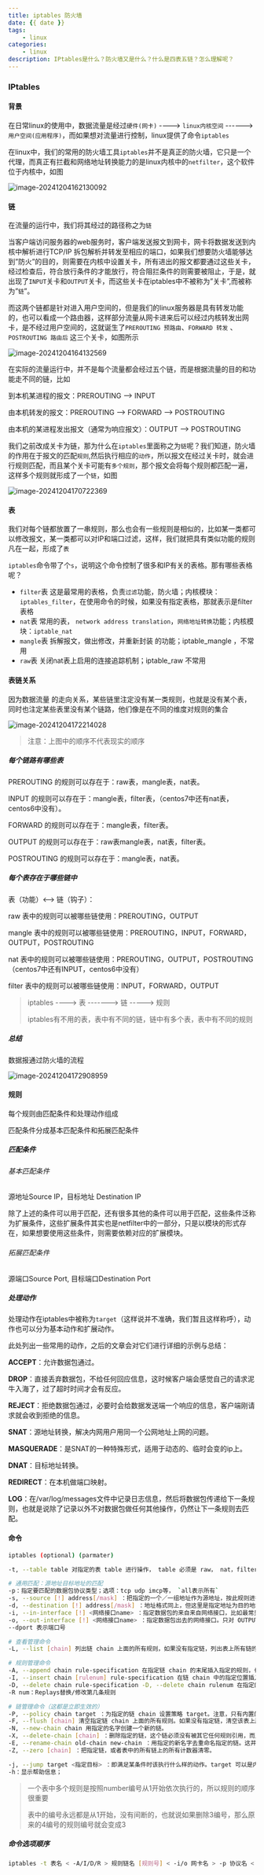 ```yaml
---
title: iptables 防火墙
date: {{ date }}
tags: 
    - linux
categories: 
    - linux
description: IPtables是什么？防火墙又是什么？什么是四表五链？怎么理解呢？
---
```



### IPtables

#### 背景

在日常linux的使用中，数据流量是经过`硬件(网卡)`  ----> `linux内核空间` ------> `用户空间(应用程序)`，而如果想对流量进行控制，linux提供了命令`iptables`

在linux中，我们的常用的防火墙工具`iptables`并不是真正的防火墙，它只是一个代理，而真正有拦截和网络地址转换能力的是linux内核中的`netfilter`，这个软件位于内核中，如图

![image-20241204162130092](http://gicgo-images.oss-cn-shanghai.aliyuncs.com/img/image-20241204162130092.png)

#### 链

在流量的运行中，我们将其经过的路径称之为`链`

当客户端访问服务器的web服务时，客户端发送报文到网卡，网卡将数据发送到内核中解析进行TCP/IP 拆包解析并转发至相应的端口，如果我们想要防火墙能够达到”防火”的目的，则需要在内核中设置关卡，所有进出的报文都要通过这些关卡，经过检查后，符合放行条件的才能放行，符合阻拦条件的则需要被阻止，于是，就出现了`INPUT`关卡和`OUTPUT`关卡，而这些关卡在iptables中不被称为”关卡”,而被称为”`链`”。

而这两个链都是针对进入用户空间的，但是我们的linux服务器是具有转发功能的，也可以看成一个路由器，这样部分流量从网卡进来后可以经过内核转发出网卡，是不经过用户空间的，这就诞生了`PREROUTING 预路由`、`FORWARD 转发` 、`POSTROUTING 路由后` 这三个关卡，如图所示

![image-20241204164132569](http://gicgo-images.oss-cn-shanghai.aliyuncs.com/img/image-20241204164132569.png)

在实际的流量运行中，并不是每个流量都会经过五个链，而是根据流量的目的和功能走不同的链，比如

到本机某进程的报文：PREROUTING –> INPUT

由本机转发的报文：PREROUTING –> FORWARD –> POSTROUTING

由本机的某进程发出报文（通常为响应报文）：OUTPUT –> POSTROUTING



我们之前改成关卡为链，那为什么在`iptables`里面称之为`链`呢？我们知道，防火墙的作用在于报文的匹配`规则`,然后执行相应的`动作`，所以报文在经过关卡时，就会进行规则匹配，而且某个关卡可能有`多个规则`，那个报文会将每个规则都匹配一遍，这样多个规则就形成了一个`链`，如图

![image-20241204170722369](http://gicgo-images.oss-cn-shanghai.aliyuncs.com/img/image-20241204170722369.png)



#### 表

我们对每个链都放置了一串规则，那么也会有一些规则是相似的，比如某一类都可以修改报文，某一类都可以对IP和端口过滤，这样，我们就把具有类似功能的规则凡在一起，形成了`表`

`iptables`命令带了个`s`，说明这个命令控制了很多和IP有关的表格。那有哪些表格呢？

- `filter`表    这是最常用的表格，负责`过滤`功能，防火墙；内核模块：`iptables_filter`，在使用命令的时候，如果没有指定表格，那就表示是filter表格
- `nat`表  常用的表，   `network address translation`，`网络地址转换`功能；内核模块：`iptable_nat`
- `mangle`表  拆解报文，做出修改，并重新封装 的功能；iptable_mangle ，不常用
- `raw`表  关闭nat表上启用的连接追踪机制；iptable_raw  不常用



#### 表链关系

因为数据流量 的走向关系，某些链里注定没有某一类规则，也就是没有某个表，同时也注定某些表里没有某个链路，他们像是在不同的维度对规则的集合

![image-20241204172214028](http://gicgo-images.oss-cn-shanghai.aliyuncs.com/img/image-20241204172214028.png)

> 注意：上图中的顺序不代表现实的顺序

##### 每个链路有哪些表

PREROUTING    的规则可以存在于：raw表，mangle表，nat表。

INPUT      的规则可以存在于：mangle表，filter表，（centos7中还有nat表，centos6中没有）。

FORWARD     的规则可以存在于：mangle表，filter表。

OUTPUT     的规则可以存在于：raw表mangle表，nat表，filter表。

POSTROUTING    的规则可以存在于：mangle表，nat表。



##### 每个表存在于哪些链中

表（功能）<–>  链（钩子）：

raw   表中的规则可以被哪些链使用：PREROUTING，OUTPUT

mangle  表中的规则可以被哪些链使用：PREROUTING，INPUT，FORWARD，OUTPUT，POSTROUTING

nat   表中的规则可以被哪些链使用：PREROUTING，OUTPUT，POSTROUTING（centos7中还有INPUT，centos6中没有）

filter  表中的规则可以被哪些链使用：INPUT，FORWARD，OUTPUT



> iptables ----> 表 -------> 链 -----> 规则   
>
> iptables有不用的表，表中有不同的链，链中有多个表，表中有不同的规则



##### 总结

数据报通过防火墙的流程

![image-20241204172908959](http://gicgo-images.oss-cn-shanghai.aliyuncs.com/img/image-20241204172908959.png)



#### 规则

每个规则由匹配条件和处理动作组成

匹配条件分成基本匹配条件和拓展匹配条件

##### 匹配条件

###### 基本匹配条件

源地址Source IP，目标地址 Destination IP



除了上述的条件可以用于匹配，还有很多其他的条件可以用于匹配，这些条件泛称为扩展条件，这些扩展条件其实也是netfilter中的一部分，只是以模块的形式存在，如果想要使用这些条件，则需要依赖对应的扩展模块。

###### 拓展匹配条件

源端口Source Port, 目标端口Destination Port





##### 处理动作

处理动作在iptables中被称为`target`（这样说并不准确，我们暂且这样称呼），动作也可以分为基本动作和扩展动作。

此处列出一些常用的动作，之后的文章会对它们进行详细的示例与总结：

**ACCEPT**：允许数据包通过。

**DROP**：直接丢弃数据包，不给任何回应信息，这时候客户端会感觉自己的请求泥牛入海了，过了超时时间才会有反应。

**REJECT**：拒绝数据包通过，必要时会给数据发送端一个响应的信息，客户端刚请求就会收到拒绝的信息。

**SNAT**：源地址转换，解决内网用户用同一个公网地址上网的问题。

**MASQUERADE**：是SNAT的一种特殊形式，适用于动态的、临时会变的ip上。

**DNAT**：目标地址转换。

**REDIRECT**：在本机做端口映射。

**LOG**：在/var/log/messages文件中记录日志信息，然后将数据包传递给下一条规则，也就是说除了记录以外不对数据包做任何其他操作，仍然让下一条规则去匹配。



#### 命令

```bash
iptables (optional) (parmater)
```



```bash
-t, --table table 对指定的表 table 进行操作， table 必须是 raw， nat，filter，mangle 中的一个。如果不指定此选项，默认的是 filter 表。

# 通用匹配：源地址目标地址的匹配
-p：指定要匹配的数据包协议类型；选项：tcp udp imcp等， `all表示所有`
-s, --source [!] address[/mask] ：把指定的一个／一组地址作为源地址，按此规则进行过滤。当后面没有 mask 时，address 是一个地址，比如：192.168.1.1；当 mask 指定时，可以表示一组范围内的地址，比如：192.168.1.0/255.255.255.0。
-d, --destination [!] address[/mask] ：地址格式同上，但这里是指定地址为目的地址，按此进行过滤。
-i, --in-interface [!] <网络接口name> ：指定数据包的来自来自网络接口，比如最常见的 `eth0` 和 `lo`表示localhost 。注意：它只对 INPUT，FORWARD，PREROUTING 这三个链起作用。如果没有指定此选项， 说明可以来自任何一个网络接口。同前面类似，"!" 表示取反。
-o, --out-interface [!] <网络接口name> ：指定数据包出去的网络接口。只对 OUTPUT，FORWARD，POSTROUTING 三个链起作用。
--dport 表示端口号

# 查看管理命令
-L, --list [chain] 列出链 chain 上面的所有规则，如果没有指定链，列出表上所有链的所有规则。

# 规则管理命令
-A, --append chain rule-specification 在指定链 chain 的末尾插入指定的规则，也就是说，这条规则会被放到最后，最后才会被执行。规则是由后面的匹配来指定。
-I, --insert chain [rulenum] rule-specification 在链 chain 中的指定位置插入一条或多条规则。如果指定的规则号是1，则在链的头部插入。这也是默认的情况，如果没有指定规则号。
-D, --delete chain rule-specification -D, --delete chain rulenum 在指定的链 chain 中删除一个或多个指定规则。
-R num：Replays替换/修改第几条规则

# 链管理命令（这都是立即生效的）
-P, --policy chain target ：为指定的链 chain 设置策略 target。注意，只有内置的链才允许有策略，用户自定义的是不允许的。
-F, --flush [chain] 清空指定链 chain 上面的所有规则。如果没有指定链，清空该表上所有链的所有规则。
-N, --new-chain chain 用指定的名字创建一个新的链。
-X, --delete-chain [chain] ：删除指定的链，这个链必须没有被其它任何规则引用，而且这条上必须没有任何规则。如果没有指定链名，则会删除该表中所有非内置的链。
-E, --rename-chain old-chain new-chain ：用指定的新名字去重命名指定的链。这并不会对链内部造成任何影响。
-Z, --zero [chain] ：把指定链，或者表中的所有链上的所有计数器清零。

-j, --jump target <指定目标> ：即满足某条件时该执行什么样的动作。target 可以是内置的目标，比如 ACCEPT，也可以是用户自定义的链。
-h：显示帮助信息；

```



> 一个表中多个规则是按照number编号从1开始依次执行的，所以规则的顺序很重要
>
>  
>
> 表中的编号永远都是从1开始，没有间断的，也就说如果删除3编号，那么原来的4编号的规则编号就会变成3



##### 命令选项顺序

```bash
iptables -t 表名 < -A/I/D/R > 规则链名 [规则号] < -i/o 网卡名 > -p 协议名 < -s 源IP/源子网 > --sport 源端口 < -d 目标IP/目标子网 > --dport 目标端口 -j 动作
```

